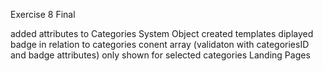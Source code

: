 Exercise 8 Final

added attributes to Categories System Object
created templates
diplayed badge in relation to categories conent array (validaton with categoriesID and badge attributes)
only shown for selected categories Landing Pages

